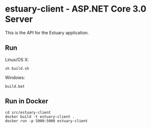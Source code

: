 # estuary-client - ASP.NET Core 3.0 Server

This is the API for the Estuary application.

## Run

Linux/OS X:

```
sh build.sh
```

Windows:

```
build.bat
```

## Run in Docker

```
cd src/estuary-client
docker build -t estuary-client .
docker run -p 5000:5000 estuary-client
```

